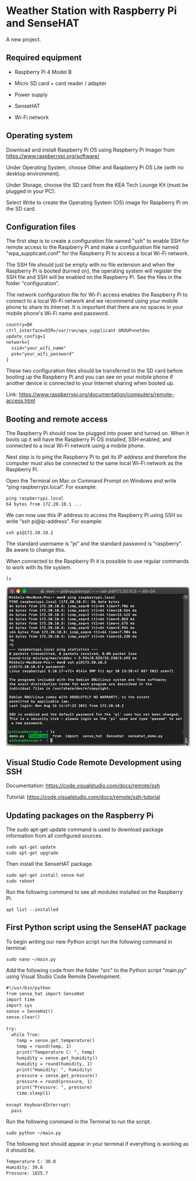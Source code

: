 # Weather Station with Raspberry Pi and SenseHAT

A new project.

## Required equipment

- Raspberry Pi 4 Model B

- Micro SD card + card reader / adapter

- Power supply

- SenseHAT

- Wi-Fi network

## Operating system

Download and install Raspberry Pi OS using Raspberry Pi Imager from https://www.raspberrypi.org/software/

Under Operating System, choose Other and Raspberry Pi OS Lite (with no desktop environment).

Under Storage, choose the SD card from the KEA Tech Lounge Kit (must be plugged in your PC).

Select Write to create the Operating System (OS) image for Raspberry Pi on the SD card.

## Configuration files

The first step is to create a configuration file named "ssh" to enable SSH for remote access to the Raspberry Pi and make a configuration file named "wpa_supplicant.conf" for the Raspberry Pi to access a local Wi-Fi network.

The SSH file should just be empty with no file extension and when the Raspberry Pi is booted (turned on), the operating system will register the SSH file and SSH will be enabled on the Raspberry Pi. See the files in the folder "configuration".

The network configuration file for Wi-Fi access enables the Raspberry Pi to connect to a local Wi-Fi network and we recommend using your mobile phone to share its Internet. It is important that there are no spaces in your mobile phone's Wi-Fi name and password.

```
country=DK
ctrl_interface=DIR=/var/run/wpa_supplicant GROUP=netdev
update_config=1
network={
  ssid="your_wifi_name"
  psk="your_wifi_password"
}
```

These two configuration files should be transferred to the SD card before booting up the Raspberry Pi and you can see on your mobile phone if another device is connected to your Internet sharing when booted up.

Link: https://www.raspberrypi.org/documentation/computers/remote-access.html

## Booting and remote access

The Raspberry Pi should now be plugged into power and turned on. When it boots up it will have the Raspberry Pi OS installed, SSH enabled, and connected to a local Wi-Fi network using a mobile phone.

Next step is to ping the Raspberry Pi to get its IP address and therefore the computer must also be connected to the same local Wi-Fi network as the Raspberry Pi.

Open the Terminal on Mac or Command Prompt on Windows and write “ping raspberrypi.local”. For example:

```
ping raspberrypi.local
64 bytes from 172.20.10.1 ...
```

We can now use this IP address to access the Raspberry Pi using SSH so write “ssh pi@ip-address”. For example:

```
ssh pi@172.20.10.1
```

The standard username is “pi” and the standard password is “raspberry”. Be aware to change this.

When connected to the Raspberry Pi it is possible to use regular commands to work with its file system.

```
ls
```

![image info](./assets/ping-raspberrypi-local-ssh.png)

## Visual Studio Code Remote Development using SSH

Documentation: https://code.visualstudio.com/docs/remote/ssh

Tutorial: https://code.visualstudio.com/docs/remote/ssh-tutorial

## Updating packages on the Raspberry Pi

The sudo apt-get update command is used to download package information from all configured sources.

```
sudo apt-get update
sudo apt-get upgrade
```

Then install the SenseHAT package.

```
sudo apt-get install sense-hat
sudo reboot
```

Run the following command to see all modules installed on the Raspberry Pi.

```
apt list --installed
```

## First Python script using the SenseHAT package

To begin writing our new Python script run the following command in terminal.

```
sudo nano ~/main.py
```

Add the following code from the folder "src" to the Python script "main.py" using Visual Studio Code Remote Development.

```
#!/usr/bin/python
from sense_hat import SenseHat
import time
import sys
sense = SenseHat()
sense.clear()

try:
  while True:
    temp = sense.get_temperature()
    temp = round(temp, 1)
    print("Temperature C: ", temp)
    humidity = sense.get_humidity()
    humidity = round(humidity, 1)
    print("Humidity: ", humidity)
    pressure = sense.get_pressure()
    pressure = round(pressure, 1)
    print("Pressure: ", pressure)
    time.sleep(1)

except KeyboardInterrupt:
  pass
```

Run the following command in the Terminal to run the script.

```
sudo python ~/main.py
```

The following text should appear in your terminal if everything is working as it should be.

```
Temperature C: 30.0
Humidity: 39.8
Pressure: 1025.7
```
